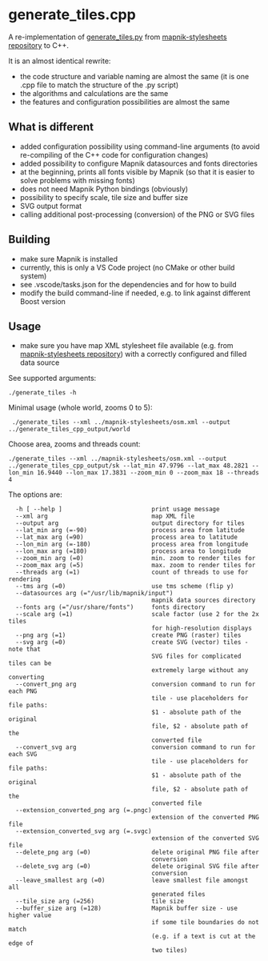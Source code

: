 # generate_tiles.cpp

A re-implementation of [generate_tiles.py](https://github.com/openstreetmap/mapnik-stylesheets/blob/master/generate_tiles.py) from [mapnik-stylesheets repository](https://github.com/openstreetmap/mapnik-stylesheets) to C++.

It is an almost identical rewrite:

- the code structure and variable naming are almost the same (it is one .cpp file to match the structure of the .py script)
- the algorithms and calculations are the same
- the features and configuration possibilities are almost the same

## What is different

- added configuration possibility using command-line arguments (to avoid re-compiling of the C++ code for configuration changes)
- added possibility to configure Mapnik datasources and fonts directories
- at the beginning, prints all fonts visible by Mapnik (so that it is easier to solve problems with missing fonts)
- does not need Mapnik Python bindings (obviously)
- possibility to specify scale, tile size and buffer size
- SVG output format
- calling additional post-processing (conversion) of the PNG or SVG files

## Building

- make sure Mapnik is installed
- currently, this is only a VS Code project (no CMake or other build system)
- see .vscode/tasks.json for the dependencies and for how to build
- modify the build command-line if needed, e.g. to link against different Boost version

## Usage

- make sure you have map XML stylesheet file available (e.g. from [mapnik-stylesheets repository](https://github.com/openstreetmap/mapnik-stylesheets)) with a correctly configured and filled data source

See supported arguments:

```
./generate_tiles -h
```

Minimal usage (whole world, zooms 0 to 5):

```
 ./generate_tiles --xml ../mapnik-stylesheets/osm.xml --output ../generate_tiles_cpp_output/world
```

Choose area, zooms and threads count:

```
./generate_tiles --xml ../mapnik-stylesheets/osm.xml --output ../generate_tiles_cpp_output/sk --lat_min 47.9796 --lat_max 48.2821 --lon_min 16.9440 --lon_max 17.3831 --zoom_min 0 --zoom_max 18 --threads 4
```

The options are:

```
  -h [ --help ]                         print usage message
  --xml arg                             map XML file
  --output arg                          output directory for tiles
  --lat_min arg (=-90)                  process area from latitude
  --lat_max arg (=90)                   process area to latitude
  --lon_min arg (=-180)                 process area from longitude
  --lon_max arg (=180)                  process area to longitude
  --zoom_min arg (=0)                   min. zoom to render tiles for
  --zoom_max arg (=5)                   max. zoom to render tiles for
  --threads arg (=1)                    count of threads to use for rendering
  --tms arg (=0)                        use tms scheme (flip y)
  --datasources arg (="/usr/lib/mapnik/input")
                                        mapnik data sources directory
  --fonts arg (="/usr/share/fonts")     fonts directory
  --scale arg (=1)                      scale factor (use 2 for the 2x tiles
                                        for high-resolution displays
  --png arg (=1)                        create PNG (raster) tiles
  --svg arg (=0)                        create SVG (vector) tiles - note that
                                        SVG files for complicated tiles can be
                                        extremely large without any converting
  --convert_png arg                     conversion command to run for each PNG
                                        tile - use placeholders for file paths:
                                        $1 - absolute path of the original
                                        file, $2 - absolute path of the
                                        converted file
  --convert_svg arg                     conversion command to run for each SVG
                                        tile - use placeholders for file paths:
                                        $1 - absolute path of the original
                                        file, $2 - absolute path of the
                                        converted file
  --extension_converted_png arg (=.pngc)
                                        extension of the converted PNG file
  --extension_converted_svg arg (=.svgc)
                                        extension of the converted SVG file
  --delete_png arg (=0)                 delete original PNG file after
                                        conversion
  --delete_svg arg (=0)                 delete original SVG file after
                                        conversion
  --leave_smallest arg (=0)             leave smallest file amongst all
                                        generated files
  --tile_size arg (=256)                tile size
  --buffer_size arg (=128)              Mapnik buffer size - use higher value
                                        if some tile boundaries do not match
                                        (e.g. if a text is cut at the edge of
                                        two tiles)

```
